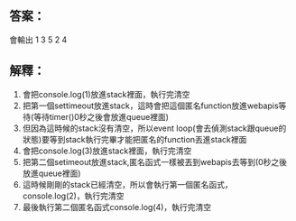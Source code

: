 ## 答案：
會輸出
1
3
5
2
4

## 解釋：
1. 會把console.log(1)放進stack裡面，執行完清空
2. 把第一個settimeout放進stack，這時會把這個匿名function放進webapis等待(等待timer()0秒之後會放進queue裡面)
3. 但因為這時候的stack沒有清空，所以event loop(會去偵測stack跟queue的狀態)要等到stack執行完畢才能把匿名的function丟進stack裡面
4. 會把console.log(3)放進stack裡面，執行完清空
5. 把第二個setimeout放進stack,匿名函式一樣被丟到webapis去等到(0秒之後放進queue裡面)
6. 這時候剛剛的stack已經清空，所以會執行第一個匿名函式，console.log(2)，執行完清空
7. 最後執行第二個匿名函式console.log(4)，執行完清空

